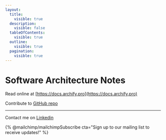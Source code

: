 ```yaml
---
layout:
  title:
    visible: true
  description:
    visible: false
  tableOfContents:
    visible: true
  outline:
    visible: true
  pagination:
    visible: true
---
```


# Software Architecture Notes

Read online at [https://docs.archify.pro](https://docs.archify.pro)

Contribute to [GitHub repo](https://github.com/jelnur/archify-gitbook)

***

Contact me on [Linkedin](https://www.linkedin.com/in/elnurjabarov)

{% @mailchimp/mailchimpSubscribe cta="Sign up to our mailing list to receive updates!" %}
